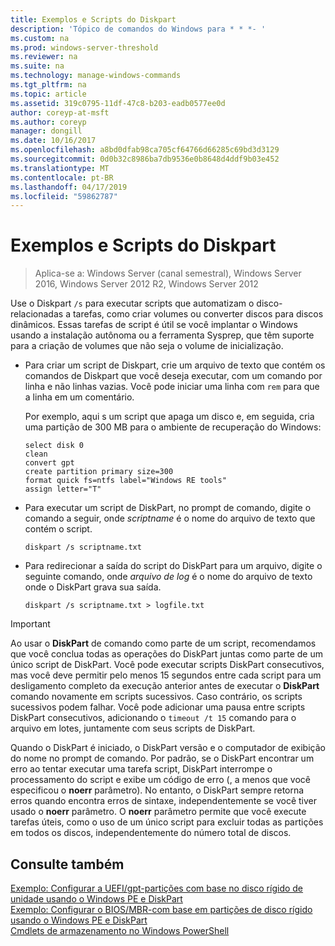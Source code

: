 ```yaml
---
title: Exemplos e Scripts do Diskpart
description: 'Tópico de comandos do Windows para * * *- '
ms.custom: na
ms.prod: windows-server-threshold
ms.reviewer: na
ms.suite: na
ms.technology: manage-windows-commands
ms.tgt_pltfrm: na
ms.topic: article
ms.assetid: 319c0795-11df-47c8-b203-eadb0577ee0d
author: coreyp-at-msft
ms.author: coreyp
manager: dongill
ms.date: 10/16/2017
ms.openlocfilehash: a8bd0dfab98ca705cf64766d66285c69bd3d3129
ms.sourcegitcommit: 0d0b32c8986ba7db9536e0b8648d4ddf9b03e452
ms.translationtype: MT
ms.contentlocale: pt-BR
ms.lasthandoff: 04/17/2019
ms.locfileid: "59862787"
---
```

# <a name="diskpart-scripts-and-examples"></a>Exemplos e Scripts do Diskpart

>Aplica-se a: Windows Server (canal semestral), Windows Server 2016, Windows Server 2012 R2, Windows Server 2012

Use o Diskpart `/s` para executar scripts que automatizam o disco\-relacionadas a tarefas, como criar volumes ou converter discos para discos dinâmicos. Essas tarefas de script é útil se você implantar o Windows usando a instalação autônoma ou a ferramenta Sysprep, que têm suporte para a criação de volumes que não seja o volume de inicialização.  
  
-   Para criar um script de Diskpart, crie um arquivo de texto que contém os comandos de Diskpart que você deseja executar, com um comando por linha e não linhas vazias. Você pode iniciar uma linha com `rem` para que a linha em um comentário.  
  
    Por exemplo, aqui s um script que apaga um disco e, em seguida, cria uma partição de 300 MB para o ambiente de recuperação do Windows:  
  
    ```  
    select disk 0  
    clean  
    convert gpt  
    create partition primary size=300  
    format quick fs=ntfs label="Windows RE tools"  
    assign letter="T"  
    ```  
  
-   Para executar um script de DiskPart, no prompt de comando, digite o comando a seguir, onde *scriptname* é o nome do arquivo de texto que contém o script.  
  
    ```  
    diskpart /s scriptname.txt  
    ```  
  
-   Para redirecionar a saída do script do DiskPart para um arquivo, digite o seguinte comando, onde *arquivo de log* é o nome do arquivo de texto onde o DiskPart grava sua saída.  
  
    ```  
    diskpart /s scriptname.txt > logfile.txt  
    ```  
  
> [!IMPORTANT]  
> Ao usar o **DiskPart** de comando como parte de um script, recomendamos que você conclua todas as operações do DiskPart juntas como parte de um único script de DiskPart. Você pode executar scripts DiskPart consecutivos, mas você deve permitir pelo menos 15 segundos entre cada script para um desligamento completo da execução anterior antes de executar o **DiskPart** comando novamente em scripts sucessivos. Caso contrário, os scripts sucessivos podem falhar. Você pode adicionar uma pausa entre scripts DiskPart consecutivos, adicionando o `timeout /t 15` comando para o arquivo em lotes, juntamente com seus scripts de DiskPart.  
  
Quando o DiskPart é iniciado, o DiskPart versão e o computador de exibição do nome no prompt de comando. Por padrão, se o DiskPart encontrar um erro ao tentar executar uma tarefa script, DiskPart interrompe o processamento do script e exibe um código de erro \(, a menos que você especificou o **noerr** parâmetro\). No entanto, o DiskPart sempre retorna erros quando encontra erros de sintaxe, independentemente se você tiver usado o **noerr** parâmetro. O **noerr** parâmetro permite que você execute tarefas úteis, como o uso de um único script para excluir todas as partições em todos os discos, independentemente do número total de discos.  
  
## <a name="see-also"></a>Consulte também  
[Exemplo: Configurar a UEFI\/gpt\-partições com base no disco rígido de unidade usando o Windows PE e DiskPart](https://technet.microsoft.com/library/hh825686.aspx)  
[Exemplo: Configurar o BIOS\/MBR\-com base em partições de disco rígido usando o Windows PE e DiskPart](https://technet.microsoft.com/library/hh825677.aspx)  
[Cmdlets de armazenamento no Windows PowerShell](https://technet.microsoft.com/library/hh848705.aspx)  
  

